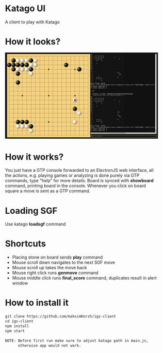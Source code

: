 # Katago UI
A client to play with Katago

# How it looks?
![IMAGE ALT TEXT HERE](https://raw.githubusercontent.com/maksimKorzh/kata-ui/main/assets/scr.png)

# How it works?
You just have a GTP console forwarded to an ElectronJS web interface,
all the actions, e.g. playing games or analyzing is done purely
via GTP commands, type "help" for more details. Board is synced
with **showboard** command, printing board in the console.
Whenever you click on board square a move is sent as a GTP command.

# Loading SGF
Use katago **loadsgf** command

# Shortcuts
 - Placing stone on board sends **play** command
 - Mouse scroll down navigates to the next SGF move
 - Mouse scroll up takes the move back
 - Mouse right click runs **genmove** command
 - Mouse middle click runs **final_score** command, duplicates result in alert window

# How to install it
    git clone https://github.com/maksimKorzh/igs-client
    cd igs-client
    npm install
    npm start

    NOTE: Before first run make sure to adjust katago path in main.js,
          otherwise app would not work.
